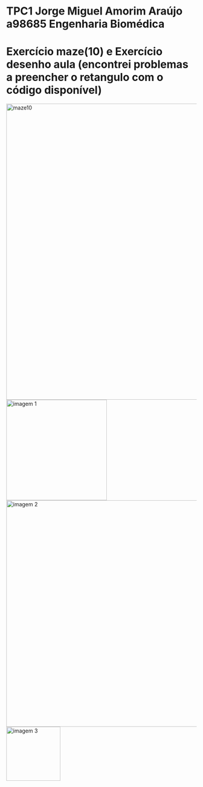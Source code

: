 # TPC1 Jorge Miguel Amorim Araújo a98685 Engenharia Biomédica 
# Exercício maze(10) e Exercício desenho aula (encontrei problemas a preencher o retangulo com o código disponível)
<img width="783" alt="maze10" src="https://user-images.githubusercontent.com/114243274/192157561-87ece229-cc6e-46bb-b546-b3ad158da38e.png">
<img width="266" alt="imagem 1" src="https://user-images.githubusercontent.com/114243274/192158227-9cbc033c-1dee-47bb-9fa5-607e2f762dfd.png">
<img width="599" alt="imagem 2" src="https://user-images.githubusercontent.com/114243274/192158249-37e306e4-97ea-430f-b3fc-b9007ab98598.png">
<img width="143" alt="imagem 3" src="https://user-images.githubusercontent.com/114243274/192158279-0e65da9d-a2b0-4b4e-83ab-b77ec77dc028.png">
